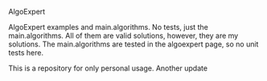 AlgoExpert

AlgoExpert examples and main.algorithms. No tests, just the main.algorithms. All of them are valid solutions, however, they are my solutions.
The main.algorithms are tested in the algoexpert page, so no unit tests here. 

This is a repository for only personal usage.
Another update
